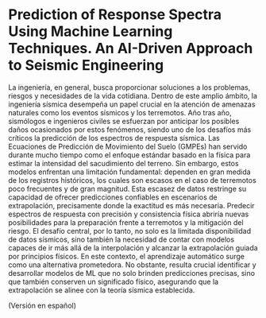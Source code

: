 # Prediction of Response Spectra Using Machine Learning Techniques. An AI-Driven Approach to Seismic Engineering

La ingeniería, en general, busca proporcionar soluciones a los problemas, riesgos y necesidades de la vida cotidiana. Dentro de este amplio ámbito, la ingeniería sísmica desempeña un papel crucial en la atención de amenazas naturales como los eventos sísmicos y los terremotos. Año tras año, sismólogos e ingenieros civiles se esfuerzan por anticipar los posibles daños ocasionados por estos fenómenos, siendo uno de los desafíos más críticos la predicción de los espectros de respuesta sísmica. Las Ecuaciones de Predicción de Movimiento del Suelo (GMPEs) han servido durante mucho tiempo como el enfoque estándar basado en la física para estimar la intensidad del sacudimiento del terreno. Sin embargo, estos modelos enfrentan una limitación fundamental: dependen en gran medida de los registros históricos, los cuales son escasos en el caso de terremotos poco frecuentes y de gran magnitud. Esta escasez de datos restringe su capacidad de ofrecer predicciones confiables en escenarios de extrapolación, precisamente donde la exactitud es más necesaria. Predecir espectros de respuesta con precisión y consistencia física abriría nuevas posibilidades para la preparación frente a terremotos y la mitigación del riesgo. El desafío central, por lo tanto, no solo es la limitada disponibilidad de datos sísmicos, sino también la necesidad de contar con modelos capaces de ir más allá de la interpolación y alcanzar la extrapolación guiada por principios físicos. En este contexto, el aprendizaje automático surge como una alternativa prometedora. No obstante, resulta crucial identificar y desarrollar modelos de ML que no solo brinden predicciones precisas, sino que también conserven un significado físico, asegurando que la extrapolación se alinee con la teoría sísmica establecida.

(Versión en español)
```{tableofcontents}
```
